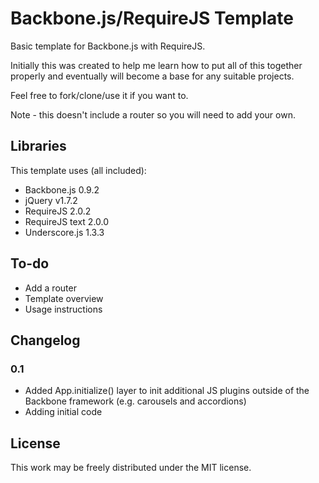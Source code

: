 Backbone.js/RequireJS Template
====================

Basic template for Backbone.js with RequireJS.

Initially this was created to help me learn how to put all of this together properly and eventually will become a base for any suitable projects.

Feel free to fork/clone/use it if you want to.

Note - this doesn't include a router so you will need to add your own.

Libraries
---------------------

This template uses (all included):
- Backbone.js 0.9.2
- jQuery v1.7.2
- RequireJS 2.0.2
- RequireJS text 2.0.0
- Underscore.js 1.3.3

To-do
---------------------

- Add a router
- Template overview
- Usage instructions

Changelog
---------------------

### 0.1
- Added App.initialize() layer to init additional JS plugins outside of the Backbone framework (e.g. carousels and accordions)
- Adding initial code

License
---------------------

This work may be freely distributed under the MIT license.